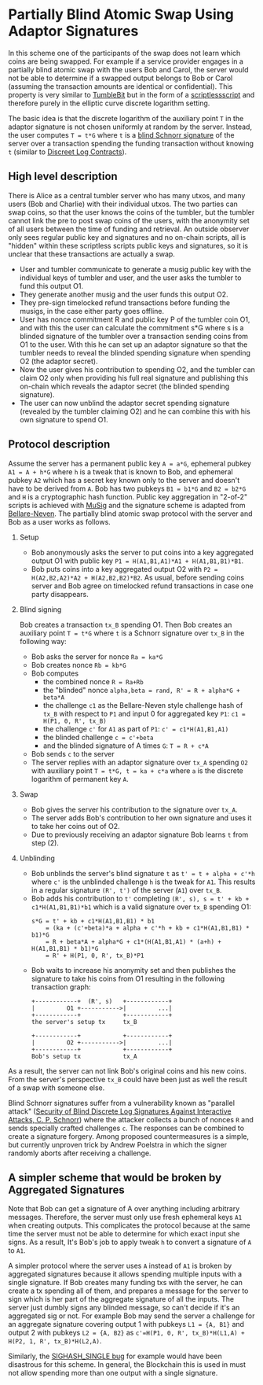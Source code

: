 Partially Blind Atomic Swap Using Adaptor Signatures
===========================

In this scheme one of the participants of the swap does not learn which coins
are being swapped. For example if a service provider engages in a partially blind 
atomic swap with the users Bob and Carol, the server would not be able to 
determine if a swapped output belongs to Bob or Carol (assuming the transaction 
amounts are identical or confidential). This property is very similar to 
[TumbleBit](https://eprint.iacr.org/2016/575.pdf) but in the form of a [scriptlessscript](https://github.com/apoelstra/scriptless-scripts/blob/master/md/atomic-swap.md)
and therefore purely in the elliptic curve discrete logarithm setting.

The basic idea is that the discrete logarithm of the auxiliary point `T` in the
adaptor signature is not chosen uniformly at random by the server. Instead, the user
computes `T = t*G` where `t` is a [blind Schnorr signature](https://blog.cryptographyengineering.com/a-note-on-blind-signature-schemes/)
of the server over a transaction spending the funding transaction without knowing
`t` (similar to [Discreet Log Contracts](https://adiabat.github.io/dlc.pdf)).

High level description
---
There is Alice as a central tumbler server who has many utxos, and many users
(Bob and Charlie) with their individual utxos. The two parties can swap coins,
so that the user knows the coins of the tumbler, but the tumbler cannot link
the pre to post swap coins of the users, with the anonymity set of all users
between the time of funding and retrieval. An outside observer only sees
regular public key and signatures and no on-chain scripts, all is "hidden"
within these scriptless scripts public keys and signatures, so it is unclear
that these transactions are actually a swap.

   * User and tumbler communicate to generate a musig public key with the 
     individual keys of tumbler and user, and the user asks the tumbler to 
     fund this output O1.
   * They generate another musig and the user funds this output O2.
   * They pre-sign timelocked refund transactions before funding the musigs, in
     the case either party goes offline.
   * User has nonce commitment R and public key P of the tumbler coin O1, and 
     with this the user can calculate the commitment s*G where s is a blinded
     signature of the tumbler over a transaction sending coins from O1 to the user.
     With this he can set up an adaptor signature so that the tumbler needs to
     reveal the blinded spending signature when spending O2 (the adaptor secret).
   * Now the user gives his contribution to spending O2, and the tumbler can
     claim O2 only when providing his full real signature and publishing this
     on-chain which reveals the adaptor secret (the blinded spending signature).
   * The user can now unblind the adaptor secret spending signature (revealed
     by the tumbler claiming O2) and he can combine this with his own signature
     to spend O1.

Protocol description
---
Assume the server has a permanent public key `A = a*G`, ephemeral pubkey `A1 = A +
h*G` where `h` is a tweak that is known to Bob, and ephemeral pubkey `A2` which
has a secret key known only to the server and doesn't have to be derived from `A`.
Bob has two pubkeys `B1 = b1*G` and `B2 = b2*G` and `H` is a cryptographic hash 
function. Public key aggregation in "2-of-2" scripts is achieved with [MuSig](https://eprint.iacr.org/2018/068.pdf)
and the signature scheme is adapted from [Bellare-Neven](https://cseweb.ucsd.edu/~mihir/papers/multisignatures-ccs.pdf).
The partially blind atomic swap protocol with the server and Bob as a user
works as follows.

1. Setup

   * Bob anonymously asks the server to put coins into a key aggregated output 
     O1 with public key `P1 = H(A1,B1,A1)*A1 + H(A1,B1,B1)*B1`.
   * Bob puts coins into a key aggregated output O2 with `P2 = H(A2,B2,A2)*A2 +
     H(A2,B2,B2)*B2`. As usual, before sending coins server and Bob agree on
     timelocked refund transactions in case one party disappears.
2. Blind signing

   Bob creates a transaction `tx_B` spending O1. Then Bob creates an auxiliary
   point `T = t*G` where `t` is a Schnorr signature over `tx_B` in the
   following way:

    * Bob asks the server for nonce `Ra = ka*G`
    * Bob creates nonce `Rb = kb*G`
    * Bob computes
        * the combined nonce `R = Ra+Rb`
        * the "blinded" nonce `alpha,beta = rand, R' = R + alpha*G + beta*A`
        * the challenge `c1` as the Bellare-Neven style challenge hash of
          `tx_B` with respect to `P1` and input 0 for aggregated key `P1`: `c1
          = H(P1, 0, R', tx_B)`
        * the challenge `c'` for `A1` as part of `P1`: `c' = c1*H(A1,B1,A1)`
        * the blinded challenge `c = c'+beta`
        * and the blinded signature of A times `G`: `T = R + c*A`
   * Bob sends `c` to the server
   * The server replies with an adaptor signature over `tx_A` spending `O2`
     with auxiliary point `T = t*G, t = ka + c*a` where `a` is the discrete
     logarithm of permanent key `A`.
3. Swap

    * Bob gives the server his contribution to the signature over `tx_A`.
    * The server adds Bob's contribution to her own signature and uses it to take
      her coins out of O2.
    * Due to previously receiving an adaptor signature Bob learns `t` from step (2).
4. Unblinding

   * Bob unblinds the server's blind signature `t` as `t' = t + alpha + c'*h` where
     `c'` is the unblinded challenge `h` is the tweak for `A1`. This results in a
     regular signature `(R', t')` of the server (`A1`) over `tx_B`.
   * Bob adds his contribution to `t'` completing `(R', s), s = t' + kb +
     c1*H(A1,B1,B1)*b1` which is a valid signature over `tx_B` spending O1:
     ```
     s*G = t' + kb + c1*H(A1,B1,B1) * b1
         = (ka + (c'+beta)*a + alpha + c'*h + kb + c1*H(A1,B1,B1) * b1)*G
         = R + beta*A + alpha*G + c1*(H(A1,B1,A1) * (a+h) + H(A1,B1,B1) * b1)*G
         = R' + H(P1, 0, R', tx_B)*P1
     ```
   * Bob waits to increase his anonymity set and then publishes the signature
     to take his coins from O1 resulting in the following transaction graph:
     ```
     +------------+  (R', s)   +------------+
     |         O1 +----------->|         ...|
     +------------+            +------------+
     the server's setup tx     tx_B

     +------------+            +------------+
     |         O2 +----------->|         ...|
     +------------+            +------------+
     Bob's setup tx            tx_A
     ```

As a result, the server can not link Bob's original coins and his new coins.
From the server's perspective `tx_B` could have been just as well the result
of a swap with someone else.

Blind Schnorr signatures suffer from a vulnerability known as "parallel attack"
([Security of Blind Discrete Log Signatures Against Interactive Attacks, C. P.
Schnorr](http://www.math.uni-frankfurt.de/~dmst/research/papers/schnorr.blind_sigs_attack.2001.pdf))
where the attacker collects a bunch of nonces `R` and sends specially crafted
challenges `c`. The responses can be combined to create a signature forgery.
Among proposed countermeasures is a simple, but currently unproven trick by
Andrew Poelstra in which the signer randomly aborts after receiving a
challenge.


A simpler scheme that would be broken by Aggregated Signatures
---
Note that Bob can get a signature of A over anything including arbitrary
messages. Therefore, the server must only use fresh ephemeral keys `A1` when
creating outputs. This complicates the protocol because at the same time the 
server must not be able to determine for which exact input she signs. As a
result, It's Bob's job to apply tweak `h` to convert a signature of `A` to `A1`.

A simpler protocol where the server uses `A` instead of `A1` is broken by
aggregated signatures because it allows spending multiple inputs with a single
signature. If Bob creates many funding txs with the server, he can create a
tx spending all of them, and prepares a message for the server to sign which is
her part of the aggregate signature of all the inputs. The server just dumbly 
signs any blinded message, so can't decide if it's an aggregated sig or not. For
example Bob may send the server a challenge for an aggregate signature covering
output 1 with pubkeys `L1 = {A, B1}` and output 2 with pubkeys `L2 = {A, B2}` as
`c'=H(P1, 0, R', tx_B)*H(L1,A) + H(P2, 1, R', tx_B)*H(L2,A)`.

Similarly, the [SIGHASH_SINGLE
bug](https://underhandedcrypto.com/2016/08/17/the-2016-backdoored-cryptocurrency-contest-winner/)
for example would have been disastrous for this scheme. In general, the
Blockchain this is used in must not allow spending more than one output with a
single signature.
